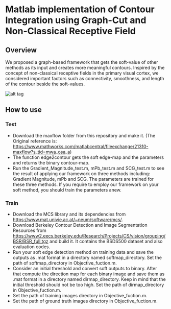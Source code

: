 # Matlab implementation of Contour Integration using Graph-Cut and Non-Classical Receptive Field

## Overview
We proposed a graph-based framework that gets the soft-value of other methods as its input and creates more meaningful contours. Inspired by the concept of non-classical receptive fields in the primary visual cortex, we considered important factors such as connectivity, smoothness, and length of the contour beside the soft-values.

![alt tag](https://github.com/z-mousavi/Contour_GraphCut/blob/main/Graphical_abstract.PNG)

## How to use

### Test
* Download the maxflow folder from this repository and make it. (The Original reference is: https://www.mathworks.com/matlabcentral/fileexchange/21310-maxflow?s_tid=mwa_osa_a)
* The function edge2contour gets the soft edge-map and the parameters and returns the binary contour-map. 
* Run the Gradient_Magnitude_test.m, mPb_test.m and SCG_test.m to see the result of applying our framework on three methods including: Gradient Magnitude, mPb and SCG. The parameters are trained for these three methods. If you require to employ our framework on your soft method, you should train the parameters anew.

### Train
* Download the MCS library and its dependencies from https://www.mat.univie.ac.at/~neum/software/mcs/.
* Download Berkeley Contour Detection and Image Segmentation Resources from https://www2.eecs.berkeley.edu/Research/Projects/CS/vision/grouping/BSR/BSR_full.tgz and build it. It contains the BSDS500 dataset and also evaluation codes.
* Run your soft edge detection method on training data and save the outputs as .mat format in a directory named softmap_directory. Set the path of softmap_directory in Objective_fuction.m.
* Consider an initial threshold and convert soft outputs to binary. After that compute the direction map for each binary image and save them as .mat format in a directory named dirmap_directory. Keep in mind that the initial threshold should not be too high. Set the path of dirmap_directory in Objective_fuction.m. 
* Set the path of training images directory in Objective_fuction.m.
* Set the path of ground truth images directory in Objective_fuction.m.




